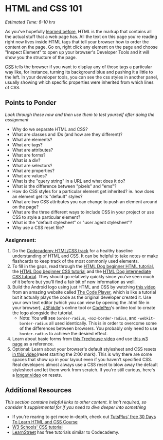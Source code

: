 # HTML and CSS 101
*Estimated Time: 6-10 hrs*

As you've hopefully [learned before](http://skillcrush.com/2012/06/24/html-2/), HTML is the markup that contains all the actual stuff that a web page has.  All the text on this page you're reading right now lives inside HTML tags that tell your browser how to order the content on the page.  Go on, right click any element on the page and choose "Inspect Element" to open up your browser's Developer Tools and it will show you the structure of the page.

[CSS](http://skillcrush.com/2012/04/03/css/) tells the browser if you want to display any of those tags a particular way like, for instance, turning its background blue and pushing it a little to the left.  In your developer tools, you can see the css styles in another panel, usually showing which specific properties were inherited from which lines of CSS.

## Points to Ponder

*Look through these now and then use them to test yourself after doing the assignment*


* Why do we separate HTML and CSS?
* What are classes and IDs (and how are they different)?
* What are elements?
* What are tags?
* What are attributes?
* What are forms?
* What is a div?
* What are selectors?
* What are properties?
* What are values?
* What is the "query string" in a URL and what does it do?
* What is the difference between "pixels" and "ems"?
* How do CSS styles for a particular element get inherited?  ie. how does an element get its "default" styles?
* What are two CSS attributes you can change to push an element around on the page?
* What are the three different ways to include CSS in your project or use CSS to style a particular element?
* What is the "default stylesheet" or "user agent stylesheet"?
* Why use a CSS reset file?

### Assignment:
1. Do the [Codecademy HTML/CSS track](http://www.codecademy.com/tracks/web) for a healthy baseline understanding of HTML and CSS.  It can be helpful to take notes or make flashcards to keep track of the most commonly used elements.
2. To fill in the gaps, read through the [HTML Dog beginner HTML tutorial](http://www.htmldog.com/guides/html/beginner/), the [HTML Dog beginner CSS tutorial](http://www.htmldog.com/guides/css/beginner/) and the [HTML Dog intermediate CSS tutorial](http://www.htmldog.com/guides/css/intermediate/).  They should go relatively quickly since you've seen much of it before but you'll find a fair bit of new information as well.
2. Build the Android logo using just HTML and CSS by watching [this video](http://thecodeplayer.com/walkthrough/css3-android-logo) from an amazing website called [The Code Player](http://thecodeplayer.com/walkthrough/css3-android-logo), which is like a tutorial but it actually plays the code as the original developer created it.  Use your own text editor (which you can view by opening the .html file in your browser), [JSFiddle](http://jsfiddle.net/)'s online tool or [CodePen](http://codepen.io/pen/)'s online tool to create the logo alongside the tutorial.
    * Note: You will see `border-radius`, `-moz-border-radius`, and `-webkit-border-radius` all used identically.  This is in order to overcome some of the differences between browsers.  You probably only need to use `border-radius` to achieve the desired effect.
3. Learn about basic forms from [this Treehouse video](http://teamtreehouse.com/library/websites/html/forms/inputs) and use [this w3 page](http://www.w3schools.com/html/html_forms.asp) as a reference.
4. Optional: Learn about your browser's default stylesheet and CSS resets [in this video](http://www.youtube.com/watch?v=14Vb6tZCjEY)(reset starting the 2:00 mark).  This is why there are some spaces that show up in your layout even if you haven't specified CSS.  Real developers almost always use a CSS reset to blow away the default stylesheet and let them work from scratch.  If you're still curious, here's a [longer video](http://www.youtube.com/watch?v=HqRFPLP7Ffs) on resets.

## Additional Resources

*This section contains helpful links to other content. It isn't required, so consider it supplemental for if you need to dive deeper into something*

* If you're rearing to get more in-depth, check out [TutsPlus' free 30 Days To Learn HTML and CSS Course](http://freecourses.tutsplus.com/30-days-to-learn-html-and-css/)
* [W3 Schools' CSS tutorial](http://www.w3schools.com/css/)
* [LearnStreet](http://learnstreet.com) has free tutorials similar to Codecademy.